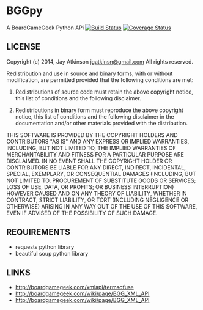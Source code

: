 BGGpy
=====

A BoardGameGeek Python APi
[![Build Status](https://travis-ci.org/jgatkinsn/OpenXcom-mod-installer-ext.svg?branch=master)](https://travis-ci.org/jgatkinsn/OpenXcom-mod-installer-ext)
[![Coverage Status](https://coveralls.io/repos/jgatkinsn/bggpy/badge.png?branch=master)](https://coveralls.io/r/jgatkinsn/bggpy?branch=master)


LICENSE
-------
Copyright (c) 2014, Jay Atkinson <jgatkinsn@gmail.com>
All rights reserved.

Redistribution and use in source and binary forms, with or without modification, are permitted provided that the following conditions are met:

1. Redistributions of source code must retain the above copyright notice, this list of conditions and the following disclaimer.

2. Redistributions in binary form must reproduce the above copyright notice, this list of conditions and the following disclaimer in the documentation and/or other materials provided with the distribution.

THIS SOFTWARE IS PROVIDED BY THE COPYRIGHT HOLDERS AND CONTRIBUTORS "AS IS" AND ANY EXPRESS OR IMPLIED WARRANTIES, INCLUDING, BUT NOT LIMITED TO, THE IMPLIED WARRANTIES OF MERCHANTABILITY AND FITNESS FOR A PARTICULAR PURPOSE ARE DISCLAIMED. IN NO EVENT SHALL THE COPYRIGHT HOLDER OR CONTRIBUTORS BE LIABLE FOR ANY DIRECT, INDIRECT, INCIDENTAL, SPECIAL, EXEMPLARY, OR CONSEQUENTIAL DAMAGES (INCLUDING, BUT NOT LIMITED TO, PROCUREMENT OF SUBSTITUTE GOODS OR SERVICES; LOSS OF USE, DATA, OR PROFITS; OR BUSINESS INTERRUPTION) HOWEVER CAUSED AND ON ANY THEORY OF LIABILITY, WHETHER IN CONTRACT, STRICT LIABILITY, OR TORT (INCLUDING NEGLIGENCE OR OTHERWISE) ARISING IN ANY WAY OUT OF THE USE OF THIS SOFTWARE, EVEN IF ADVISED OF THE POSSIBILITY OF SUCH DAMAGE.


REQUIREMENTS
------------
* requests python library
* beautiful soup python library


LINKS
-----

* http://boardgamegeek.com/xmlapi/termsofuse
* http://boardgamegeek.com/wiki/page/BGG_XML_API
* http://boardgamegeek.com/wiki/page/BGG_XML_API

